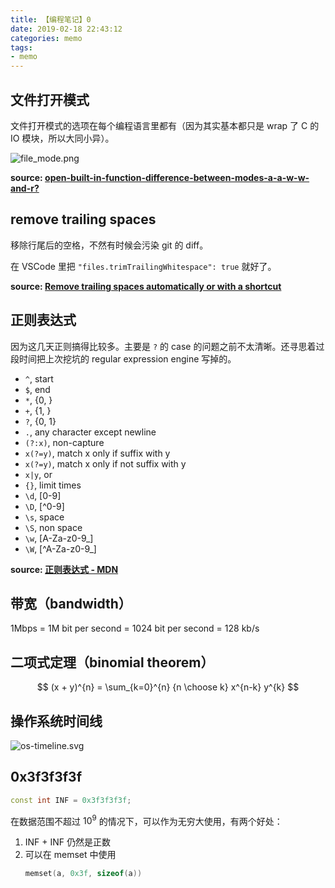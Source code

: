 ```yaml
---
title: 【编程笔记】0
date: 2019-02-18 22:43:12
categories: memo
tags:
- memo
---
```


## 文件打开模式

文件打开模式的选项在每个编程语言里都有（因为其实基本都只是 wrap 了 C 的 IO 模块，所以大同小异）。

![file_mode.png](https://ws1.sinaimg.cn/large/8a79c363gy1g1ooi6ga3vj20wu0jitac.jpg)

**source: [open-built-in-function-difference-between-modes-a-a-w-w-and-r?](https://stackoverflow.com/questions/1466000/python-open-built-in-function-difference-between-modes-a-a-w-w-and-r)**


## remove trailing spaces

移除行尾后的空格，不然有时候会污染 git 的 diff。

在 VSCode 里把 `"files.trimTrailingWhitespace": true` 就好了。

**source: [Remove trailing spaces automatically or with a shortcut](https://stackoverflow.com/questions/30884131/remove-trailing-spaces-automatically-or-with-a-shortcut)**

## 正则表达式

因为这几天正则搞得比较多。主要是 `?` 的 case 的问题之前不太清晰。还寻思着过段时间把上次挖坑的 regular expression engine 写掉的。

- `^`, start
- `$`, end
- `*`, {0, }
- `+`, {1, }
- `?`, {0, 1}
- `.`, any character except newline
- `(?:x)`, non-capture
- `x(?=y)`, match x only if suffix with y
- `x(?=y)`, match x only if not suffix with y
- `x|y`, or
- `{}`, limit times
- `\d`, [0-9]
- `\D`, [^0-9]
- `\s`, space
- `\S`, non space
- `\w`, [A-Za-z0-9_]
- `\W`, [^A-Za-z0-9_]

**source: [正则表达式 - MDN](https://developer.mozilla.org/zh-CN/docs/Web/JavaScript/Guide/Regular_Expressions)**

## 带宽（bandwidth）

1Mbps = 1M bit per second = 1024 bit per second = 128 kb/s

## 二项式定理（binomial theorem）

$$
(x + y)^{n} = \sum_{k=0}^{n} {n \choose k} x^{n-k} y^{k}
$$

## 操作系统时间线

![os-timeline.svg](https://wx3.sinaimg.cn/large/8a79c363ly1g43bgpo5fxj20ki0fkwfv.jpg)

## 0x3f3f3f3f

```cpp
const int INF = 0x3f3f3f3f;
```

在数据范围不超过 $10^{9}$ 的情况下，可以作为无穷大使用，有两个好处：

1. INF + INF 仍然是正数
2. 可以在 memset 中使用
    ```cpp
    memset(a, 0x3f, sizeof(a))
    ```

